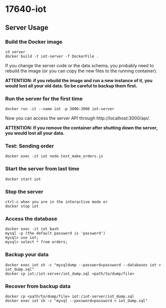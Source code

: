 # 17640-iot

## Server Usage
### Build the Docker image
```
cd server
docker build -t iot-server -f DockerFile .
```
If you change the server code or the data schema, you probably need to rebuild the image
(or you can copy the new files to the running container).

**ATTENTION: if you rebuild the image and run a new instance of it, you would lost all your old data. So be careful to backup them first.**

### Run the server for the first time
```
docker run -it --name iot -p 3000:3000 iot-server
```
Now you can access the server API through http://localhost:3000/api/.

**ATTENTION: If you remove the container after shutting down the server, you would lost all your data.**

### Test: Sending order
```
docker exec -it iot node test_make_orders.js
```

### Start the server from last time
```
docker start iot
```

### Stop the server
```
ctrl-c when you are in the interactive mode or
docker stop iot
```

### Access the database
```
docker exec -it iot bash
mysql -p (the default password is 'password')
mysql> use iot;
mysql> select * from orders;
```

### Backup your data

```
docker exec iot sh -c "mysqldump --password=password --databases iot > iot_dump.sql"
docker cp iot:/iot-server/iot_dump.sql <path/to/dump/file>
```

### Recover from backup data
```
docker cp <path/to/dump/file> iot:/iot-server/iot_dump.sql
docker exec iot sh -c "mysql --password=password < iot_dump.sql"
```
